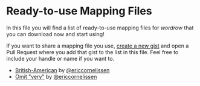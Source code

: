 # Ready-to-use Mapping Files

In this file you will find a list of ready-to-use mapping files for *wordrow*
that you can download now and start using!

If you want to share a mapping file you use, [create a new gist] and open a Pull
Request where you add that gist to the list in this file. Feel free to include
your handle or name if you want to.

- [British-American](https://gist.github.com/ericcornelissen/615295dcad2a0155194efa2c159fdf77)
  by [@ericcornelissen]
- [Omit "very"](https://gist.github.com/ericcornelissen/7e4fcab341f9f16d490b0c83e7926510)
  by [@ericcornelissen]

[create a new gist]: https://gist.github.com/
[@ericcornelissen]: https://github.com/ericcornelissen/
